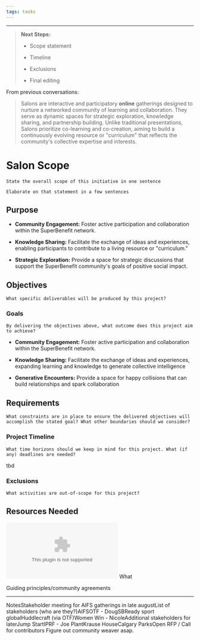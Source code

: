 ```yaml
---
tags: tasks
---
```


---

> **Next Steps:** 
>
> - Scope statement
>
> - Timeline
>
> - Exclusions
>
> - Final editing

From previous conversations:

> Salons are interactive and participatory **online** gatherings designed to nurture a networked community of learning and collaboration. They serve as dynamic spaces for strategic exploration, knowledge sharing, and partnership building. Unlike traditional presentations, Salons prioritize co-learning and co-creation, aiming to build a continuously evolving resource or "curriculum" that reflects the community's collective expertise and interests.

 

# Salon Scope

`State the overall scope of this initiative in one sentence`

`Elaborate on that statement in a few sentences`

## Purpose

- **Community Engagement:** Foster active participation and collaboration within the SuperBenefit network.

- **Knowledge Sharing:** Facilitate the exchange of ideas and experiences, enabling participants to contribute to a living resource or "curriculum."

- **Strategic Exploration:** Provide a space for strategic discussions that support the SuperBenefit community's goals of positive social impact.

## Objectives

`What specific deliverables will be produced by this project?`

### Goals

`By delivering the objectives above, what outcome does this project aim to achieve?`

- **Community Engagement:** Foster active participation and collaboration within the SuperBenefit network.

- **Knowledge Sharing:** Facilitate the exchange of ideas and experiences, expanding learning and knowledge to generate collective intelligence

- **Generative Encounters:** Provide a space for happy collisions that can build relationships and spark collaboration

## Requirements

`What constraints are in place to ensure the delivered objectives will accomplish the stated goal? What other boundaries should we consider?`

### Project Timeline

`What time horizons should we keep in mind for this project. What (if any) deadlines are needed?`

tbd

### Exclusions

`What activities are out-of-scope for this project?`

## Resources Needed

![PI CONVENING Business Case - Sport Innovation.docx](https://cdn.charmverse.io/user-content/215aa41f-717d-493c-a04b-09eaa7ea95fa/5d0fcb98-50d4-4369-a226-ba3af810479b/PI-CONVENING-Business-Case---Sport-Innovation.docx)
What 

Guiding principles/community agreements

---

NotesStakeholder meeting for AIFS gatherings in late augustList of stakeholders (who are they?)AIFSOTF - DougSBReady sport globalHuddlecraft (via OTF)Women Win - NicoleAdditional stakeholders for laterJump StartIPRF - Joe PlantKrause HouseCalgary ParksOpen RFP / Call for contributors  Figure out community weaver asap.
